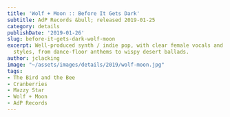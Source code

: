 ```yaml
---
title: 'Wolf + Moon :: Before It Gets Dark'
subtitle: AdP Records &bull; released 2019-01-25
category: details
publishDate: '2019-01-26'
slug: before-it-gets-dark-wolf-moon
excerpt: Well-produced synth / indie pop, with clear female vocals and a variety of
  styles, from dance-floor anthems to wispy desert ballads.
author: jclacking
image: "~/assets/images/details/2019/wolf-moon.jpg"
tags:
- The Bird and the Bee
- Cranberries
- Mazzy Star
- Wolf + Moon
- AdP Records
---
```


